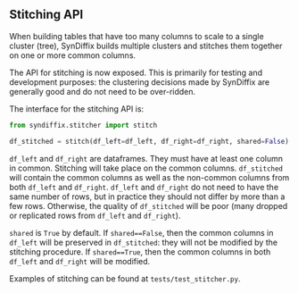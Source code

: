 ## Stitching API

When building tables that have too many columns to scale to a single cluster (tree), SynDiffix builds multiple clusters and stitches them together on one or more common columns.

The API for stitching is now exposed. This is primarily for testing and development purposes: the clustering decisions made by SynDiffix are generally good and do not need to be over-ridden.

The interface for the stitching API is:

```python
from syndiffix.stitcher import stitch

df_stitched = stitch(df_left=df_left, df_right=df_right, shared=False)
```

`df_left` and `df_right` are dataframes. They must have at least one column in common. Stitching will take place on the common columns. `df_stitched` will contain the common columns as well as the non-common columns from both `df_left` and `df_right`. `df_left` and `df_right` do not need to have the same number of rows, but in practice they should not differ by more than a few rows. Otherwise, the quality of `df_stitched` will be poor (many dropped or replicated rows from `df_left` and `df_right`).

`shared` is `True` by default. If `shared==False`, then the common columns in `df_left` will be preserved in `df_stitched`: they will not be modified by the stitching procedure. If `shared==True`, then the common columns in both `df_left` and `df_right` will be modified.

Examples of stitching can be found at `tests/test_stitcher.py`.
